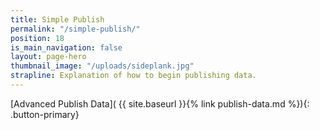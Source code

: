 ```yaml
---
title: Simple Publish
permalink: "/simple-publish/"
position: 18
is_main_navigation: false
layout: page-hero
thumbnail_image: "/uploads/sideplank.jpg"
strapline: Explanation of how to begin publishing data.
---
```


<article>
<div class="one" markdown="1">

[Advanced Publish Data]( {{ site.baseurl }}{% link publish-data.md %}){: .button-primary}

</div>
</article>